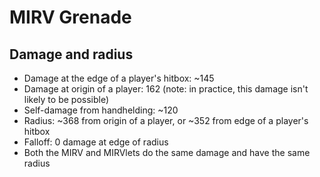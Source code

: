 # MIRV Grenade

## Damage and radius

* Damage at the edge of a player's hitbox: ~145
* Damage at origin of a player: 162 (note: in practice, this damage isn't likely to be possible)
* Self-damage from handhelding: ~120
* Radius: ~368 from origin of a player, or ~352 from edge of a player's hitbox
* Falloff: 0 damage at edge of radius
* Both the MIRV and MIRVlets do the same damage and have the same radius